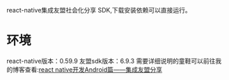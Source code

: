 react-native集成友盟社会化分享 SDK,下载安装依赖可以直接运行。
# 环境
react-native版本：0.59.9
友盟sdk版本：6.9.3
需要详细说明的童鞋可以前往我的博客查看:[react native开发Android篇——集成友盟分享](https://developer.umeng.com/docs/128606/detail/129622)
